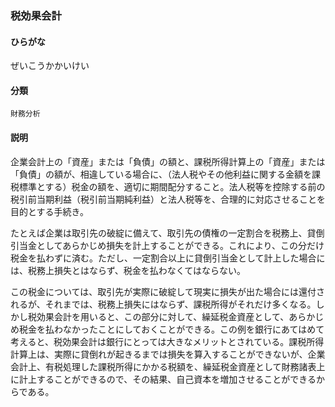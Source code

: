 <div style="display:none;">

## [あ行](securities-terms?id=あ行)
## [か行](securities-terms?id=か行)
## [さ行](securities-terms?id=さ行)

</div>

### 税効果会計

#### ひらがな

ぜいこうかかいけい

#### 分類

`財務分析`

#### 説明

企業会計上の「資産」または「負債」の額と、課税所得計算上の「資産」または「負債」の額が、相違している場合に、（法人税やその他利益に関する金額を課税標準とする）税金の額を、適切に期間配分すること。法人税等を控除する前の税引前当期利益（税引前当期純利益）と法人税等を、合理的に対応させることを目的とする手続き。
 
たとえば企業は取引先の破綻に備えて、取引先の債権の一定割合を税務上、貸倒引当金としてあらかじめ損失を計上することができる。これにより、この分だけ税金を払わずに済む。ただし、一定割合以上に貸倒引当金として計上した場合には、税務上損失とはならず、税金を払わなくてはならない。
 
この税金については、取引先が実際に破綻して現実に損失が出た場合には還付されるが、それまでは、税務上損失にはならず、課税所得がそれだけ多くなる。しかし税効果会計を用いると、この部分に対して、繰延税金資産として、あらかじめ税金を払わなかったことにしておくことができる。この例を銀行にあてはめて考えると、税効果会計は銀行にとっては大きなメリットとされている。課税所得計算上は、実際に貸倒れが起きるまでは損失を算入することができないが、企業会計上、有税処理した課税所得にかかる税額を、繰延税金資産として財務諸表上に計上することができるので、その結果、自己資本を増加させることができるからである。

<div style="display:none;">

## [た行](securities-terms?id=た行)
## [な行](securities-terms?id=な行)
## [は行](securities-terms?id=は行)
## [ま行](securities-terms?id=ま行)
## [や行](securities-terms?id=や行)
## [ら行](securities-terms?id=ら行)
## [わ行](securities-terms?id=わ行)
## [英数字・記号](securities-terms?id=英数字・記号)

</div>

